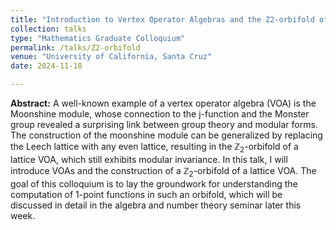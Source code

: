 ```yaml
---
title: "Introduction to Vertex Operator Algebras and the Z2-orbifold of a lattice VOA"
collection: talks
type: "Mathematics Graduate Colloquium"
permalink: /talks/Z2-orbifold
venue: "University of California, Santa Cruz"
date: 2024-11-18

---
```


**Abstract:**
A well-known example of a vertex operator algebra (VOA) is the Moonshine module, whose connection to the j-function and the Monster group revealed a surprising link between group theory and modular forms. The construction of the moonshine module can be generalized by replacing the Leech lattice with any even lattice, resulting in the $\mathbb{Z}_2$-orbifold of a lattice VOA, which still exhibits modular invariance. In this talk, I will introduce VOAs and the construction of a $\mathbb{Z}_2$-orbifold of a lattice VOA. The goal of this colloquium is to lay the groundwork for understanding the computation of 1-point functions in such an orbifold, which will be discussed in detail in the algebra and number theory seminar later this week.
